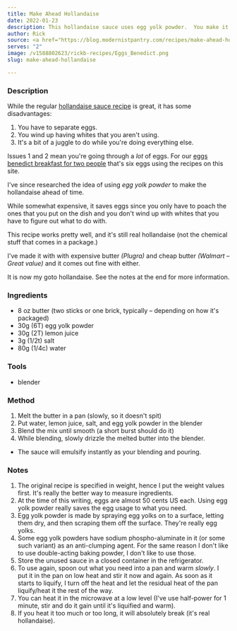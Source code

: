 ```yaml
---
title: Make Ahead Hollandaise
date: 2022-01-23
description: This hollandaise sauce uses egg yolk powder.  You make it in quantity and store it in the refrigerator to use any time
author: Rick
source: <a href="https://blog.modernistpantry.com/recipes/make-ahead-hollanaise-for-eggs-benedict">Make Ahead Hollandaise for Eggs Benedict</a>
serves: "2"
image: /v1588802623/rickb-recipes/Eggs_Benedict.png
slug: make-ahead-hollandaise

---
```

### Description

While the regular [hollandaise sauce recipe](/recipes/sauces/hollandaise) is great, it has some disadvantages:

1. You have to separate eggs.
2. You wind up having whites that you aren't using.
3. It's a bit of a juggle to do while you're doing everything else.

Issues 1 and 2 mean you're going through a _lot_ of eggs.  For our [eggs benedict breakfast for two people](/recipes/breakfasts/eggs-benedict) that's six eggs using the recipes on this site.

I've since researched the idea of using _egg yolk powder_ to make the hollandaise ahead of time.

While somewhat expensive, it saves eggs since you only have to poach the ones that you put on the dish and you don't wind up with whites that you have to figure out what to do with.

This recipe works pretty well, and it's still real hollandaise (not the chemical stuff that comes in a package.)

I've made it with with expensive butter _(Plugra)_ and cheap butter _(Walmart &ndash; Great value)_ and it comes out fine with either.

It is now my goto hollandaise.  See the notes at the end for more information.

### Ingredients

* 8 oz butter (two sticks or one brick, typically &ndash; depending on how it's packaged)
* 30g (6T) egg yolk powder
* 30g (2T) lemon juice
* 3g (1/2t) salt
* 80g (1/4c) water

### Tools

* blender

### Method

1. Melt the butter in a pan (slowly, so it doesn't spit)
2. Put water, lemon juice, salt, and egg yolk powder in the blender
3. Blend the mix until smooth (a short burst should do it)
4. While blending, slowly drizzle the melted butter into the blender.
  - The sauce will emulsify instantly as your blending and pouring.

### Notes

1. The original recipe is specified in weight, hence I put the weight values first.  It's really the better way to measure ingredients.
1. At the time of this writing, eggs are almost 50 cents US each.  Using egg yolk powder really saves the egg usage to what you need.
1. Egg yolk powder is made by spraying egg yolks on to a surface, letting them dry, and then scraping them off the surface.  They're really egg yolks.
1. Some egg yolk powders have sodium phospho-aluminate in it (or some such variant) as an anti-clumping agent.  For the same reason I don't like to use double-acting baking powder, I don't like to use those.
1. Store the unused sauce in a closed container in the refrigerator.
1. To use again, spoon out what you need into a pan and warm _slowly_.  I put it in the pan on low heat and stir it now and again.  As soon as it starts to liquify, I turn off the heat and let the residual heat of the pan liquify/heat it the rest of the way.
1. You can heat it in the microwave at a low level (I've use half-power for 1 minute, stir and do it gain until it's liquified and warm).
1. If you heat it too much or too long, it will absolutely break (it's real hollandaise).